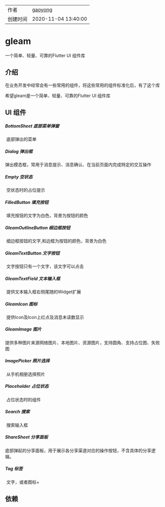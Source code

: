 |      |      |
| ---- | ---- |
|  作者    |  [gaoyong](mailto:gaoyong06@qq.com) |
|  创建时间    | 2020-11-04 13:40:00      |
# gleam

一个简单、轻量、可靠的Flutter UI 组件库

## 介绍

在业务开发中经常会有一些常用的组件，将这些常用的组件标准化后，有了这个库

希望gleam是一个简单、轻量、可靠的Flutter UI 组件库

## UI 组件

##### BottomSheet 底部菜单弹窗

​	底部弹出的菜单

##### Dialog 弹出框

​	弹出模态框，常用于消息提示、消息确认、在当前页面内完成特定的交互操作

##### Empty 空状态

​	空状态时的占位提示

##### FilledButton 填充按钮

​	填充按钮的文字为白色，背景为按钮的颜色

##### GleamOutlineButton 细边框按钮

​	细边框按钮的文字,和边框为按钮的颜色，背景为白色

##### GleamTextButton 文字按钮

​	文字按钮只有一个文字，该文字可以点击

##### GleamTextField 文本输入框

​	提供文本输入框右侧尾随的Widget扩展

##### GleamIcon 图标

​	提供Icon及Icon上红点及消息未读数显示

##### GleamImage 图片

​	提供多种图片来源网络图片、本地图片、资源图片，支持圆角、支持占位图、失败图

##### ImagePicker 照片选择

​	从手机相册选择照片

##### Placeholder 占位状态

​	占位状态时的组件	

##### Search 搜索

​	搜索输入框

##### ShareSheet 分享面板

​	底部弹起的分享面板，用于展示各分享渠道对应的操作按钮，不含具体的分享逻辑。

##### Tag 标签

​	文字，或者图标+

## 依赖
    











